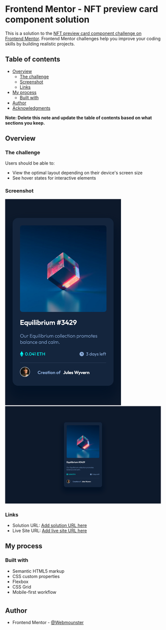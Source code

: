 # Frontend Mentor - NFT preview card component solution

This is a solution to the [NFT preview card component challenge on Frontend Mentor](https://www.frontendmentor.io/challenges/nft-preview-card-component-SbdUL_w0U). Frontend Mentor challenges help you improve your coding skills by building realistic projects.

## Table of contents

-   [Overview](#overview)
    -   [The challenge](#the-challenge)
    -   [Screenshot](#screenshot)
    -   [Links](#links)
-   [My process](#my-process)
    -   [Built with](#built-with)
-   [Author](#author)
-   [Acknowledgments](#acknowledgments)

**Note: Delete this note and update the table of contents based on what sections you keep.**

## Overview

### The challenge

Users should be able to:

-   View the optimal layout depending on their device's screen size
-   See hover states for interactive elements

### Screenshot

![](./images/capturas/Captura-Mobile.png)
![](./images/capturas/Captura-Desktop.png)

### Links

-   Solution URL: [Add solution URL here](https://github.com/Webmounster/NFT-preview-card-component)
-   Live Site URL: [Add live site URL here](https://webmounster.github.io/NFT-preview-card-component/)

## My process

### Built with

-   Semantic HTML5 markup
-   CSS custom properties
-   Flexbox
-   CSS Grid
-   Mobile-first workflow

#

## Author

-   Frontend Mentor - [@Webmounster](https://www.frontendmentor.io/profile/Webmounster)
